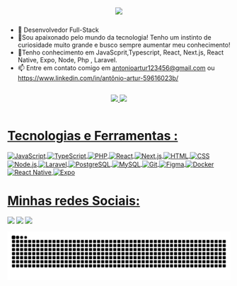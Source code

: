 <h1 align="center">
  <img src="https://readme-typing-svg.herokuapp.com/?font=Righteous&size=35&center=true&vCenter=true&width=500&height=70&duration=4000&lines=Olá!+👋;+Me+chamo+Artur!;" />
</h1>

- 👀 Desenvolvedor Full-Stack
- 🌱Sou apaixonado pelo mundo da tecnologia! Tenho um instinto de curiosidade muito grande e busco sempre aumentar meu conhecimento!
- 👜Tenho conhecimento em JavaScprit,Typescript, React, Next.js, React Native, Expo, Node, Php , Laravel.
- 📫 Entre em contato comigo em antonioartur123456@gmail.com ou https://www.linkedin.com/in/antônio-artur-59616023b/

 ##


<div align="center">
  <a href="https://github.com/artursm14">
  <img height="180em" src="https://github-readme-stats.vercel.app/api?username=artursm14&show_icons=true&theme=dark&include_all_commits=true&count_private=true"/>
  <img height="180em" src="https://github-readme-stats.vercel.app/api/top-langs/?username=artursm14&layout=compact&langs_count=7&theme=dark"/>
</div>

<div style="display: inline_block"><br>
  <h1>Tecnologias e Ferramentas :</h1>
  
  <img align="center" alt="JavaScript" height="30" width="40" src="https://cdn.jsdelivr.net/gh/devicons/devicon/icons/javascript/javascript-plain.svg" />
  <img align="center" alt="TypeScript" height="30" width="40" src="https://cdn.jsdelivr.net/gh/devicons/devicon/icons/typescript/typescript-plain.svg" />
  <img align="center" alt="PHP" height="30" width="40" src="https://cdn.jsdelivr.net/gh/devicons/devicon/icons/php/php-original.svg" />

  <!-- Frontend -->
  <img align="center" alt="React" height="30" width="40" src="https://cdn.jsdelivr.net/gh/devicons/devicon/icons/react/react-original.svg" />
  <img align="center" alt="Next.js" height="30" width="40" src="https://cdn.jsdelivr.net/gh/devicons/devicon/icons/nextjs/nextjs-original.svg" />
  <img align="center" alt="HTML" height="30" width="40" src="https://cdn.jsdelivr.net/gh/devicons/devicon/icons/html5/html5-original.svg" />
  <img align="center" alt="CSS" height="30" width="40" src="https://cdn.jsdelivr.net/gh/devicons/devicon/icons/css3/css3-original.svg" />

  <!-- Backend -->
  <img align="center" alt="Node.js" height="30" width="40" src="https://cdn.jsdelivr.net/gh/devicons/devicon/icons/nodejs/nodejs-original.svg" />
  <img align="center" alt="Laravel" height="30" width="40" src="https://cdn.jsdelivr.net/gh/devicons/devicon/icons/laravel/laravel-plain.svg" />

  <!-- Banco de dados -->
  <img align="center" alt="PostgreSQL" height="30" width="40" src="https://cdn.jsdelivr.net/gh/devicons/devicon/icons/postgresql/postgresql-original.svg" />
  <img align="center" alt="MySQL" height="30" width="40" src="https://cdn.jsdelivr.net/gh/devicons/devicon/icons/mysql/mysql-original.svg" />

  <!-- Ferramentas -->
  <img align="center" alt="Git" height="30" width="40" src="https://cdn.jsdelivr.net/gh/devicons/devicon/icons/git/git-original.svg" />
  <img align="center" alt="Figma" height="30" width="40" src="https://cdn.jsdelivr.net/gh/devicons/devicon/icons/figma/figma-original.svg" />
  <img align="center" alt="Docker" height="30" width="40" src="https://cdn.jsdelivr.net/gh/devicons/devicon/icons/docker/docker-original.svg" />

  <!-- Mobile -->
  <img align="center" alt="React Native" height="30" width="40" src="https://cdn.jsdelivr.net/gh/devicons/devicon/icons/react/react-original.svg" />
  <img align="center" alt="Expo" height="30" width="40" src="https://upload.wikimedia.org/wikipedia/commons/6/6e/Expo_Icon.svg" />
</div>

 ##

 <div>
  <h1>Minhas redes Sociais:</h1>
  <a href= "https://www.instagram.com/artursantos630/" target="_blank"><img src="https://img.shields.io/badge/-Instagram-%23E4405F?style=for-the-badge&logo=instagram&logoColor=white" target="_blank"></a>
  <a href = "mailto:antonioartur123456@gmail.com"><img src="https://img.shields.io/badge/-Gmail-%23333?style=for-the-badge&logo=gmail&logoColor=white" target="_blank"></a>
  <a href="www.linkedin.com/in/antônio-artur-59616023b" target="_blank"><img src="https://img.shields.io/badge/-LinkedIn-%230077B5?style=for-the-badge&logo=linkedin&logoColor=white" target="_blank"></a> 
</div>

![snake gif](https://github.com/ArturSm14/ArturSm14/blob/output/github-contribution-grid-snake.svg)
 

<!---
ArturSm14/ArturSm14 is a ✨ special ✨ repository because its `README.md` (this file) appears on your GitHub profile.
You can click the Preview link to take a look at your changes.
--->
